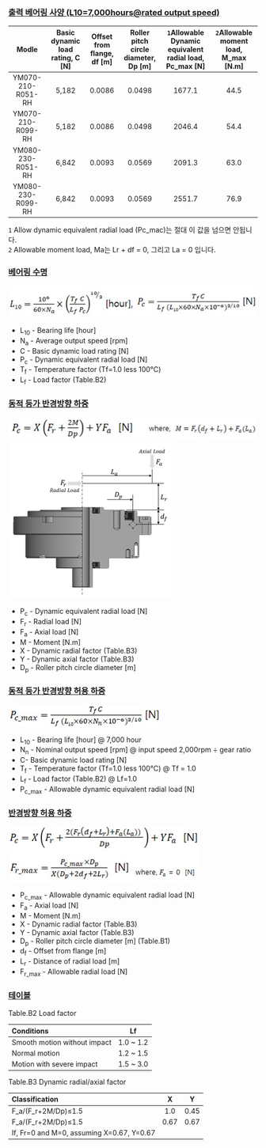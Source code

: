 
### [출력 베어링 사양 (L10=7,000hours@rated output speed)](#출력-베어링-사양-l107000hoursrated-output-speed)

| Modle             | Basic dynamic load rating, C [N] |  Offset from flange, df [m] | Roller pitch circle diameter, Dp [m] | `1`Allowable Dynamic equivalent radial load, Pc_max [N] | `2`Allowable moment load, M_max [N.m] |
|:-----------------:|:-----:|:------:|:------:|:------:|:----:|
| YM070-210-R051-RH | 5,182 | 0.0086 | 0.0498 | 1677.1 | 44.5 |
| YM070-210-R099-RH | 5,182 | 0.0086 | 0.0498 | 2046.4 | 54.4 |
| YM080-230-R051-RH | 6,842 | 0.0093 | 0.0569 | 2091.3 | 63.0 |
| YM080-230-R099-RH | 6,842 | 0.0093 | 0.0569 | 2551.7 | 76.9 |

`1` Allow dynamic equivalent radial load (Pc_mac)는 절대 이 값을 넘으면 안됩니다.  
`2` Allowable moment load, Ma는 Lr + df = 0, 그리고 La = 0 입니다.

### [베어링 수명](#베어링-수명)

![](/assets/images/dxl/y/bearing_formula_1.jpg)

- L<sub>10</sub> - Bearing life [hour]
- N<sub>a</sub> - Average output speed [rpm]
- C - Basic dynamic load rating [N]
- P<sub>c</sub> - Dynamic equivalent radial load [N]
- T<sub>f</sub> - Temperature factor (Tf=1.0 less 100℃)
- L<sub>f</sub> - Load factor (Table.B2)


### [동적 등가 반경방향 하중](#동적-등가-반경방향-하중)

![](/assets/images/dxl/y/bearing_formula_2.jpg)  
![](/assets/images/dxl/y/dynamic_equivalent_radial_load.PNG)

- P<sub>c</sub> - Dynamic equivalent radial load [N]
- F<sub>r</sub> - Radial load [N]
- F<sub>a</sub> - Axial load [N]
- M - Moment [N.m]
- X - Dynamic radial factor (Table.B3)
- Y - Dynamic axial factor (Table.B3)
- D<sub>p</sub> - Roller pitch circle diameter [m]


### [동적 등가 반경방향 허용 하중](#동적-등가-반경방향-허용-하중)

![](/assets/images/dxl/y/bearing_formula_3.jpg)

- L<sub>10</sub> - Bearing life [hour] @ 7,000 hour
- N<sub>n</sub> - Nominal output speed [rpm] @ input speed 2,000rpm ÷ gear ratio
- C- Basic dynamic load rating [N]
- T<sub>f</sub> - Temperature factor (Tf=1.0 less 100℃) @ Tf = 1.0
- L<sub>f</sub> - Load factor (Table.B2) @ Lf=1.0
- P<sub>c_max</sub> - Allowable dynamic equivalent radial load [N]


### [반경방향 허용 하중](#반경방향-허용-하중)

![](/assets/images/dxl/y/bearing_formula_4.jpg)

- P<sub>c_max</sub> - Allowable dynamic equivalent radial load [N]
- F<sub>a</sub> - Axial load [N]
- M - Moment [N.m]
- X - Dynamic radial factor (Table.B3)
- Y - Dynamic axial factor (Table.B3)
- D<sub>p</sub> - Roller pitch circle diameter [m] (Table.B1)
- d<sub>f</sub> - Offset from flange [m]
- L<sub>r</sub> - Distance of radial load [m]
- F<sub>r_max</sub> - Allowable radial load [N]

### [테이블](#테이블)

Table.B2 Load factor

| Conditions                   | Lf        |
|:-----------------------------|:---------:|
| Smooth motion without impact | 1.0 ~ 1.2 |
| Normal motion                | 1.2 ~ 1.5 |
| Motion with severe impact    | 1.5 ~ 3.0 |

Table.B3 Dynamic radial/axial factor

| Classification                            | X    | Y    |
|:------------------------------------------|:----:|:----:|
| F_a/(F_r+2M/Dp)≤1.5                       | 1.0  | 0.45 |
| F_a/(F_r+2M/Dp)≤1.5                       | 0.67 | 0.67 |
| If, Fr=0 and M=0, assuming X=0.67, Y=0.67 |      |      |